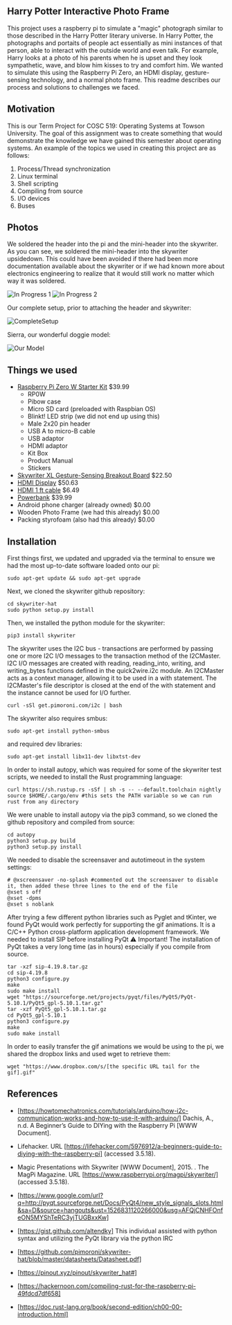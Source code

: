 ## Harry Potter Interactive Photo Frame
This project uses a raspberry pi to simulate a "magic" photograph similar to those described in the Harry Potter literary universe. In Harry Potter, the photographs and portaits of people act essentially as mini instances of that person, able to interact with the outside world and even talk. For example, Harry looks at a photo of his parents when he is upset and they look sympathetic, wave, and blow him kisses to try and comfort him. We wanted to simulate this using the Raspberry Pi Zero, an HDMI display, gesture-sensing technology, and a normal photo frame. This readme describes our process and solutions to challenges we faced.

## Motivation
This is our Term Project for COSC 519: Operating Systems at Towson University. The goal of this assignment was to create something that would demonstrate the knowledge we have gained this semester about operating systems. An example of the topics we used in creating this project are as follows:
1. Process/Thread synchronization
2. Linux terminal
3. Shell scripting
4. Compiling from source
5. I/O devices
6. Buses

## Photos
We soldered the header into the pi and the mini-header into the skywriter. As you can see, we soldered the mini-header into the skywriter upsidedown. This could have been avoided if there had been more documentation available about the skywriter or if we had known more about electronics engineering to realize that it would still work no matter which way it was soldered.

![In Progress 1](https://github.com/KatzenKitty/COSC_519_Term_Project/blob/master/InProgress.jpg)
![In Progress 2](https://github.com/KatzenKitty/COSC_519_Term_Project/blob/master/InProgress2.jpg)

Our complete setup, prior to attaching the header and skywriter:

![CompleteSetup](https://github.com/KatzenKitty/COSC_519_Term_Project/blob/master/CompleteSetup.jpg)

Sierra, our wonderful doggie model:

![Our Model](https://github.com/KatzenKitty/COSC_519_Term_Project/blob/master/Gifs/8bad_fetch.gif)

## Things we used
- [Raspberry Pi Zero W Starter Kit](http://www.microcenter.com/product/488620/Pi_Zero_W_Starter_Kit) $39.99
  - RP0W
  - Pibow case
  - Micro SD card (preloaded with Raspbian OS)
  - Blinkt! LED strip (we did not end up using this)
  - Male 2x20 pin header
  - USB A to micro-B cable
  - USB adaptor
  - HDMI adaptor
  - Kit Box
  - Product Manual
  - Stickers
- [Skywriter XL Gesture-Sensing Breakout Board](https://shop.pimoroni.com/products/skywriter) $22.50
- [HDMI Display](https://shop.pimoroni.com/products/hdmi-8-inch-lcd-screen-kit-800-600) $50.63
- [HDMI 1 ft cable](https://www.amazon.com/gp/product/B00474YRE0/ref=oh_aui_detailpage_o01_s00?ie=UTF8&psc=1) $6.49
- [Powerbank](https://www.bestbuy.com/site/tzumi-pocketjuice-endurance-12000-mah-portable-charger-black/5182800.p?skuId=5182800&cmp=RMX&extStoreId=149&ref=212&loc=1&gclid=EAIaIQobChMIo9_NqJKS2wIVywOGCh2EVgIMEAQYASABEgImm_D_BwE&gclsrc=aw.ds) $39.99
- Android phone charger (already owned) $0.00
- Wooden Photo Frame (we had this already) $0.00
- Packing styrofoam (also had this already) $0.00

## Installation
First things first, we updated and upgraded via the terminal to ensure we had the most up-to-date software loaded onto our pi:

```sudo apt-get update && sudo apt-get upgrade```

Next, we cloned the skywriter github repository:

```git clone https://github.com/pimoroni/skywriter-hat
cd skywriter-hat
sudo python setup.py install
```
    
Then, we installed the python module for the skywriter:

```pip3 install skywriter```
    
The skywriter uses the I2C bus - transactions are performed by passing one or more I2C I/O messages to the transaction method of
the I2CMaster. I2C I/O messages are created with reading, reading_into, writing, and writing_bytes functions defined in the
quick2wire.i2c module. An I2CMaster acts as a context manager, allowing it to be used in a with statement. The I2CMaster's file
descriptor is closed at the end of the with statement and the instance cannot be used for I/O further.

```curl -sSl get.pimoroni.com/i2c | bash```
    
The skywriter also requires smbus:

```sudo apt-get install python-smbus```
    
and required dev libraries:

```sudo apt-get install libx11-dev libxtst-dev```

In order to install autopy, which was required for some of the skywriter test scripts, we needed to install the Rust programming
language:

```
curl https://sh.rustup.rs -sSf | sh -s -- --default.toolchain nightly
source $HOME/.cargo/env #this sets the PATH variable so we can run rust from any directory
```
    
We were unable to install autopy via the pip3 command, so we cloned the github repository and compiled from source:

```get clone https://github.com/autopilot-rs/autopy.git
cd autopy
python3 setup.py build
python3 setup.py install
```
    
We needed to disable the screensaver and autotimeout in the system settings:

```sudo nano /etc/xdg/lxsession/LXDE/autostart
# @xscreensaver -no-splash #commented out the screensaver to disable it, then added these three lines to the end of the file
@xset s off
@xset -dpms
@xset s noblank
```
    
After trying a few different python libraries such as Pyglet and tKinter, we found PyQt would work perfectly for supporting the
gif animations. It is a C/C++ Python cross-platform application development framework. We needed to install SIP before installing
PyQt
⚠️ Important! The installation of PyQt takes a very long time (as in hours) especially if you compile from source.

```wget "https://sourceforge.net/projects/pyqt/files/sip/sip-4-19.8/sip-4.19.8.tar.gz"
tar -xzf sip-4.19.8.tar.gz
cd sip-4.19.8
python3 configure.py
make
sudo make install
wget "https://sourceforge.net/projects/pyqt/files/PyQt5/PyQt-5.10.1/PyQt5_gpl-5.10.1.tar.gz"
tar -xzf PyQt5_gpl-5.10.1.tar.gz
cd PyQt5_gpl-5.10.1
python3 configure.py
make
sudo make install
```

In order to easily transfer the gif animations we would be using to the pi, we shared the dropbox links and used wget to retrieve them:

```cd Project
wget "https://www.dropbox.com/s/[the specific URL tail for the gif].gif"
```

## References
- [https://howtomechatronics.com/tutorials/arduino/how-i2c-communication-works-and-how-to-use-it-with-arduino/]
Dachis, A., n.d. A Beginner’s Guide to DIYing with the Raspberry Pi [WWW Document]. 

- Lifehacker. URL [https://lifehacker.com/5976912/a-beginners-guide-to-diying-with-the-raspberry-pi] (accessed 3.5.18).

- Magic Presentations with Skywriter [WWW Document], 2015. . The MagPi Magazine. URL [https://www.raspberrypi.org/magpi/skywriter/] (accessed 3.5.18).

- [https://www.google.com/url?q=http://pyqt.sourceforge.net/Docs/PyQt4/new_style_signals_slots.html&sa=D&source=hangouts&ust=1526831120266000&usg=AFQjCNHFOnfeON5MYShTeRC3yjTUGBxxKw]

- [https://gist.github.com/altendky] This individual assisted with python syntax and utilizing the PyQt library via the python IRC

- [https://github.com/pimoroni/skywriter-hat/blob/master/datasheets/Datasheet.pdf]

- [https://pinout.xyz/pinout/skywriter_hat#]

- [https://hackernoon.com/compiling-rust-for-the-raspberry-pi-49fdcd7df658]

- [https://doc.rust-lang.org/book/second-edition/ch00-00-introduction.html]
